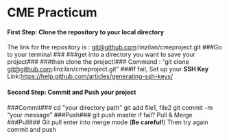 CME Practicum
===========

#### First Step: Clone the repository to your local directory ####

The link for the repository is : git@github.com:linzilan/cmeproject.git
###Go to your terminal ###
###get into a directory you want to save your project###
###then clone the project!###
Command : “git clone git@github.com:linzilan/cmeproject.git”
###If fail, Set up your <b>SSH Key</b>
Link:https://help.github.com/articles/generating-ssh-keys/


#### Second Step: Commit and Push your project ####
###Commit###
cd "your directory path"
git add file1, file2
git commit -m “your message”
###Push###
git push master
if fail? Pull & Merge
###Pull###
Git pull
enter into merge mode (<b>Be careful!</b>)
Then try again commit and push